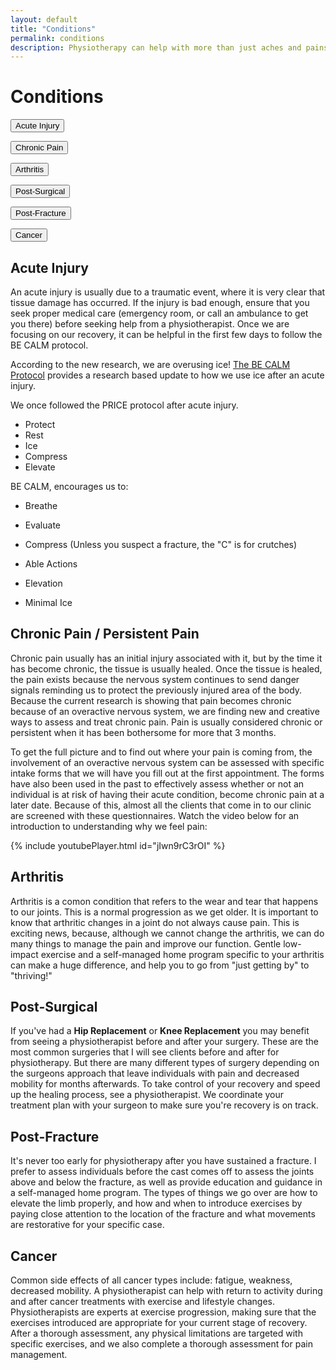 ```yaml
---
layout: default
title: "Conditions"
permalink: conditions
description: Physiotherapy can help with more than just aches and pains. Common conditions treated by Physiotherapist Stephen Klatt at the Centre for Natural Pain Solutions.
---
```

# Conditions

<!--
<div class="columns">
<a href="#Acute Injury"> <button class="myButton">Acute Injury</button> </a>
<a href="#Chronic Pain"> <button class="myButton">Chronic Pain</button> </a>
<a href="#Arthritis"> <button class="myButton">Arthritis</button> </a>
<a href="#Post-Surgical"> <button class="myButton">Post-Surgical</button> </a>
<a href="#Post-Fracture"> <button class="myButton">Post-Fracture</button> </a>
<a href="#Cancer"> <button class="myButton">Cancer</button> </a>
</div> 
-->

<a href="#Acute Injury"> <button class="myButton">Acute Injury</button> </a>

<a href="#Chronic Pain"> <button class="myButton">Chronic Pain</button> </a>

<a href="#Arthritis"> <button class="myButton">Arthritis</button> </a>

<a href="#Post-Surgical"> <button class="myButton">Post-Surgical</button> </a>

<a href="#Post-Fracture"> <button class="myButton">Post-Fracture</button> </a>

<a href="#Cancer"> <button class="myButton">Cancer</button> </a>

<!--

[Acute Injury](#Acute Injury)

[Chronic Pain](#Chronic Pain)

[Arthritis](#Arthritis)

[Post-Surgical](#Post-Surgical)

[Post-Fracture](#Post-Fracture)

[Cancer](#Cancer)

-->


## Acute Injury <a class="anchor" name="Acute Injury"></a>

An acute injury is usually due to a traumatic event, where it is very clear that tissue damage has occurred. If the injury is bad enough, ensure that you seek proper medical care (emergency room, or call an ambulance to get you there) before seeking help from a physiotherapist. Once we are focusing on our recovery, it can be helpful in the first few days to follow the BE CALM protocol.

According to the new research, we are overusing ice! [The BE CALM Protocol](http://becalmprotocol.info/the-be-calm-protocol) provides a research based update to how we use ice after an acute injury. 

We once followed the PRICE protocol after acute injury. 
* Protect
* Rest
* Ice
* Compress
* Elevate

BE CALM, encourages us to:
* Breathe
* Evaluate

* Compress (Unless you suspect a fracture, the "C" is for crutches)
* Able Actions
* Elevation
* Minimal Ice 

## Chronic Pain / Persistent Pain <a class="anchor" name="Chronic Pain"></a>

Chronic pain usually has an initial injury associated with it, but by the time it has become chronic, the tissue is usually healed. Once the tissue is healed, the pain exists because the nervous system continues to send danger signals reminding us to protect the previously injured area of the body. Because the current research is showing that pain becomes chronic because of an overactive nervous system, we are finding new and creative ways to assess and treat chronic pain. Pain is usually considered chronic or persistent when it has been bothersome for more that 3 months. 

To get the full picture and to find out where your pain is coming from, the involvement of an overactive nervous system can be assessed with specific intake forms that we will have you fill out at the first appointment. The forms have also been used in the past to effectively assess whether or not an individual is at risk of having their acute condition, become chronic pain at a later date. Because of this, almost all the clients that come in to our clinic are screened with these questionnaires. Watch the video below for an introduction to understanding why we feel pain:

{% include youtubePlayer.html id="jIwn9rC3rOI" %}

## Arthritis <a class="anchor" name="Arthritis"></a>

Arthritis is a comon condition that refers to the wear and tear that happens to our joints. This is a normal progression as we get older. It is important to know that arthritic changes in a joint do not always cause pain. This is exciting news, because, although we cannot change the arthritis, we can do many things to manage the pain and improve our function. Gentle low-impact exercise and a self-managed home program specific to your arthritis can make a huge difference, and help you to go from "just getting by" to "thriving!"

## Post-Surgical <a class="anchor" name="Post-Surgical"></a>

If you've had a **Hip Replacement** or **Knee Replacement** you may benefit from seeing a physiotherapist before and after your surgery. These are the most common surgeries that I will see clients before and after for physiotherapy. But there are many different types of surgery depending on the surgeons approach that leave individuals with pain and decreased mobility for months afterwards. To take control of your recovery and speed up the healing process, see a physiotherapist. We coordinate your treatment plan with your surgeon to make sure you're recovery is on track.

## Post-Fracture <a class="anchor" name="Post-Fracture"></a>

It's never too early for physiotherapy after you have sustained a fracture. I prefer to assess individuals before the cast comes off to assess the joints above and below the fracture, as well as provide education and guidance in a self-managed home program. The types of things we go over are how to elevate the limb properly, and how and when to introduce exercises by paying close attention to the location of the fracture and what movements are restorative for your specific case. 

## Cancer <a class="anchor" name="Cancer"></a>

Common side effects of all cancer types include: fatigue, weakness, decreased mobility. A physiotherapist can help with return to activity during and after cancer treatments with exercise and lifestyle changes. Physiotherapists are experts at exercise progression, making sure that the exercises introduced are appropriate for your current stage of recovery. After a thorough assessment, any physical limitations are targeted with specific exercises, and we also complete a thorough assessment for pain management.
